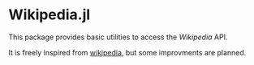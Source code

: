 # Wikipedia.jl

This package provides basic utilities to access the *Wikipedia* API.

It is freely inspired from [wikipedia](https://github.com/goldsmith/Wikipedia), but some improvments are planned.



